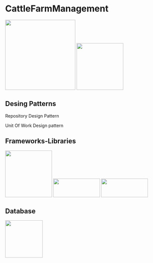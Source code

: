 # CattleFarmManagement
<span><img src="https://devnot.com/wp-content/uploads/2020/05/1_uhSX5djhrWiguXoWsW_lEw.png" width="225"></span>
<span><img src="https://www.ismailgursoy.com.tr/wp-content/uploads/2020/08/asp-net-core-mvc-1.jpg" width="150"></span>

## Desing Patterns ##
Repository Design Pattern

Unit Of Work Design pattern


## Frameworks-Libraries ##
<span><img src="https://gordon-allen.github.io/images/entityframeworkcore_logo.png" width="150"></span>
<span><img src="https://okankaradag.com/wp-content/uploads/2020/11/AutoMapperLogo.png" width="150" height="60"></span>
<span><img src="https://www.yogihosting.com/wp-content/uploads/2018/11/identity-authentication.png" width="150" height="60"></span>

## Database ##
<span><img src="https://dataera.com.tr/wp-content/uploads/2018/07/mssql-logo-1-820x450.jpg" width="120">




